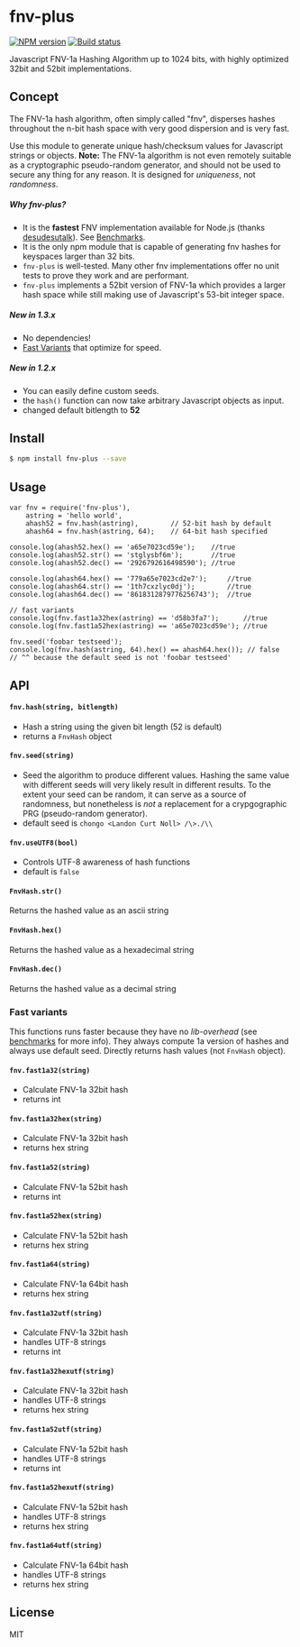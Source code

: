 fnv-plus
========

[![NPM version][npm-image]][npm-url]
[![Build status][travis-image]][travis-url]

Javascript FNV-1a Hashing Algorithm up to 1024 bits, with highly optimized 32bit and 52bit implementations.

## Concept
The FNV-1a hash algorithm, often simply called "fnv", disperses hashes
throughout the n-bit hash space with very good dispersion and is very
fast.

Use this module to generate unique hash/checksum values for Javascript
strings or objects. **Note:** The FNV-1a algorithm is not even remotely suitable as
a cryptographic pseudo-random generator, and should not be used to secure any
thing for any reason. It is designed for *uniqueness*, not *randomness*.

##### Why **fnv-plus**?
- It is the **fastest** FNV implementation available for Node.js (thanks [desudesutalk](https://github.com/desudesutalk)). See [Benchmarks](https://github.com/tjwebb/fnv-plus/tree/master/benchmark).
- It is the only npm module that is capable of generating fnv hashes for keyspaces larger than 32 bits.
- `fnv-plus` is well-tested. Many other fnv implementations offer no unit tests to prove they work and are performant.
- `fnv-plus` implements a 52bit version of FNV-1a which provides a larger hash space while still making use of Javascript's 53-bit integer space.

##### New in 1.3.x
- No dependencies!
- [Fast Variants](https://github.com/tjwebb/fnv-plus#fast-variants) that optimize for speed.

##### New in 1.2.x
- You can easily define custom seeds.
- the `hash()` function can now take arbitrary Javascript objects as input.
- changed default bitlength to **52**

## Install
```sh
$ npm install fnv-plus --save
```

## Usage

    var fnv = require('fnv-plus'),
        astring = 'hello world',
        ahash52 = fnv.hash(astring),        // 52-bit hash by default
        ahash64 = fnv.hash(astring, 64);    // 64-bit hash specified

    console.log(ahash52.hex() == 'a65e7023cd59e');    //true
    console.log(ahash52.str() == 'stglysbf6m');       //true
    console.log(ahash52.dec() == '2926792616498590'); //true

    console.log(ahash64.hex() == '779a65e7023cd2e7');     //true
    console.log(ahash64.str() == '1th7cxzlyc0dj');        //true
    console.log(ahash64.dec() == '8618312879776256743');  //true

    // fast variants
    console.log(fnv.fast1a32hex(astring) == 'd58b3fa7');      //true
    console.log(fnv.fast1a52hex(astring) == 'a65e7023cd59e'); //true

    fnv.seed('foobar testseed');
    console.log(fnv.hash(astring, 64).hex() == ahash64.hex()); // false
    // ^^ because the default seed is not 'foobar testseed'

## API

#### `fnv.hash(string, bitlength)`
  - Hash a string using the given bit length (52 is default)
  - returns a `FnvHash` object

#### `fnv.seed(string)`
  - Seed the algorithm to produce different values. Hashing the same value with
    different seeds will very likely result in different results. To the extent
    your seed can be random, it can serve as a source of randomness, but
    nonetheless is *not* a replacement for a crypgographic PRG (pseudo-random
    generator).
  - default seed is `chongo <Landon Curt Noll> /\>./\\`

#### `fnv.useUTF8(bool)`
  - Controls UTF-8 awareness of hash functions
  - default is `false`

#### `FnvHash.str()`
Returns the hashed value as an ascii string

#### `FnvHash.hex()`
Returns the hashed value as a hexadecimal string

#### `FnvHash.dec()`
Returns the hashed value as a decimal string

### Fast variants

This functions runs faster because they have no *lib-overhead* (see
[benchmarks](benchmark/README.md) for more info). They always compute 1a
version of hashes and always use default seed. Directly returns hash values
(not `FnvHash` object).

#### `fnv.fast1a32(string)`
  - Calculate FNV-1a 32bit hash
  - returns int

#### `fnv.fast1a32hex(string)`
  - Calculate FNV-1a 32bit hash
  - returns hex string

#### `fnv.fast1a52(string)`
  - Calculate FNV-1a 52bit hash
  - returns int

#### `fnv.fast1a52hex(string)`
  - Calculate FNV-1a 52bit hash
  - returns hex string

#### `fnv.fast1a64(string)`
  - Calculate FNV-1a 64bit hash
  - returns hex string

#### `fnv.fast1a32utf(string)`
  - Calculate FNV-1a 32bit hash
  - handles UTF-8 strings
  - returns int

#### `fnv.fast1a32hexutf(string)`
  - Calculate FNV-1a 32bit hash
  - handles UTF-8 strings
  - returns hex string

#### `fnv.fast1a52utf(string)`
  - Calculate FNV-1a 52bit hash
  - handles UTF-8 strings
  - returns int

#### `fnv.fast1a52hexutf(string)`
  - Calculate FNV-1a 52bit hash
  - handles UTF-8 strings
  - returns hex string

#### `fnv.fast1a64utf(string)`
  - Calculate FNV-1a 64bit hash
  - handles UTF-8 strings
  - returns hex string


## License
MIT

[npm-image]: https://img.shields.io/npm/v/fnv-plus.svg?style=flat-square
[npm-url]: https://npmjs.org/package/fnv-plus
[travis-image]: https://img.shields.io/travis/tjwebb/fnv-plus.svg?style=flat-square
[travis-url]: https://travis-ci.org/tjwebb/fnv-plus
